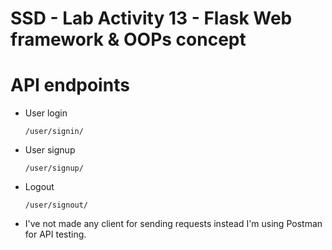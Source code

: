 # SSD - Lab Activity 13 - Flask Web framework & OOPs concept

# API endpoints
- User login

    ```/user/signin/```
    
- User signup

    ```/user/signup/```
    
- Logout
    
    ```/user/signout/```

- I've not made any client for sending requests instead I'm using Postman for API testing.